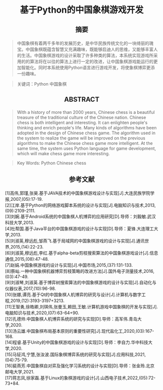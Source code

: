 # <p align="center">基于Python的中国象棋游戏开发</p>

## <p align="center">摘要</p>

   >中国象棋有着两千多年的发展历史，是中华民族传统文化的一块绮丽的瑰宝。中国象棋既蕴含智慧又充满趣味，既能够启迪人的思维，又能够丰富人的生活。中国象棋游戏的设计采取了许多种类的算法，本系统实现游戏所采用的的算法将在以往的算法上进行一定的改进，让中国象棋游戏能运行的更加智能化。同时本系统使用Python语言进行游戏开发，将使象棋博弈更添一份趣味。<br> 
   
   >关键词：Python 中国象棋 <br>
    
## <p align="center">ABSTRACT</p>

   >With a history of more than 2000 years, Chinese chess is a beautiful treasure of the traditional culture of the Chinese nation. Chinese chess is both intelligent and interesting. It can enlighten people's thinking and enrich people's life. Many kinds of algorithms have been adopted in the design of Chinese chess game. The algorithm used in the system to realize the game will be improved on the previous algorithms to make the Chinese chess game more intelligent. At the same time, the system uses Python language for game development, which will make chess game more interesting.<br>
   
   >Key Words: Python  Chinese chess

## <p align="center">参考文献</p>

[1]高伟,郭瑾,张昊.基于JAVA技术的中国象棋游戏设计与实现[J].大连民族学院学报,2007,(05):17-19.<br>
[2]江岸.基于Python的网络游戏脚本系统的设计与实现[J].电脑知识与技术,2013,(09):2109-2111.<br>
[3]刘婉.基于Android系统的中国象棋人机博弈的应用研究[D].导师：刘毅敏.武汉科技大学,2013.<br>
[4]杜帮国.基于Java平台的中国象棋游戏的设计与实现[D].导师：夏锋.大连理工大学,2013.<br>
[5]刘淑英,穆远彪,邹燕飞.基于局域网的中国象棋游戏的设计与实现[J].通讯世界,2015,(14):22-23.<br>
[6]刘淑英,穆远彪,李红.基于alpha-beta剪枝搜索算法的中国象棋游戏设计[J].信息通信,2015,(08):47-48.<br>
[7]赵娟.中国象棋游戏的设计与实现[J].中国市场,2015,(37):131-133.<br>
[8]蔡屾.一种中国象棋机器博弈剪枝策略的改进方法[J].国外电子测量技术,2016,(03):47-49.<br>
[9]刘淑琴,刘淑英.基于博弈树搜索算法的中国象棋游戏的设计与实现[J].自动化与仪器仪表,2017,(10):96-98.<br>
[10]张娜,谭亮.基于Qt的中国象棋人机博弈的研究与设计[J].计算机与数字工程,2019,(12):3193-3197+3213.<br>
[11]王智勇,徐皓卿,刘琪伟,张曼玉,赖田,王敏.计算机游戏中国象棋的开发与实现[J].电脑知识与技术,2020,(07):63-64+90.<br>
[12]孔德帅.中国象棋人机博弈系统的研究与实现[D].导师：高军伟.青岛大学,2020.<br>
[13]汤云雄.中国象棋布局基本原则的重要性研究[J].现代盐化工,2020,(03):167-168.<br>
[14]程睿.基于Unity的中国象棋游戏的设计与实现[D].导师：李自力.华中科技大学,2020.<br>
[15]马钲鸿,宁慧,张汝波.国际象棋博弈系统的研究与实现[J].应用科技,2021,(04):75-79.<br>
[16]裴燕芳.中国象棋自对弈及强化学习系统的设计与实现[D].导师：张金玲.北京邮电大学,2021.<br>
[17]蒋志凤,徐家磊.基于Linux的象棋游戏的设计[J].山西电子技术,2022,(05):72-73+84.<br>
